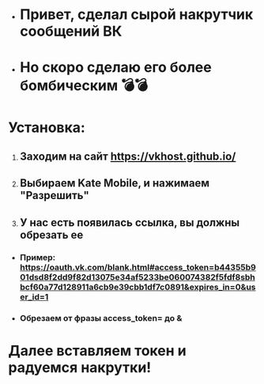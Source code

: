 * # Привет, сделал сырой накрутчик сообщений ВК
* # Но скоро сделаю его более бомбическим 💣💣
# Установка:
1. ## Заходим на сайт https://vkhost.github.io/
2. ## Выбираем Kate Mobile, и нажимаем "Разрешить"
3. ## У нас есть появилась ссылка, вы должны обрезать ее
* ### Пример: https://oauth.vk.com/blank.html#access_token=b44355b901dsd8f2dd9f82d13075e34af5233be060074382f5fdf8sbhbcf60a77d128911a6cb9e39cbb1df7c0891&expires_in=0&user_id=1
* ### Обрезаем от фразы access_token= до &
# Далее вставляем токен и радуемся накрутки!
